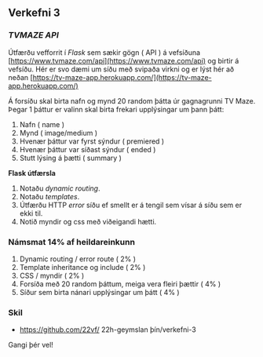 ## Verkefni 3 

### _TVMAZE API_

Útfærðu vefforrit í _Flask_ sem sækir gögn ( API ) á vefsíðuna [https://www.tvmaze.com/api](https://www.tvmaze.com/api) og birtir á vefsíðu. Hér er svo dæmi um síðu með svipaða virkni og er lýst hér að neðan [https://tv-maze-app.herokuapp.com/](https://tv-maze-app.herokuapp.com/)

Á forsíðu skal birta nafn og mynd 20 random þátta úr gagnagrunni TV Maze. Þegar 1 þáttur er valinn skal birta frekari upplýsingar um þann þátt:

1. Nafn ( name )
2. Mynd ( image/medium )
3. Hvenær þáttur var fyrst sýndur ( premiered )
4. Hvenær þáttur var síðast sýndur ( ended )
5. Stutt lýsing á þætti ( summary )

**Flask útfærsla**

1. Notaðu _dynamic routing_.
2. Notaðu _templates_.
3. Útfærðu HTTP _error_ síðu ef smellt er á tengil sem vísar á síðu sem er ekki til.
4. Notið myndir og css með viðeigandi hætti.

### Námsmat 14% af heildareinkunn

1. Dynamic routing / error route ( 2% )
2. Template inheritance og include ( 2% )
3. CSS / myndir ( 2% )
4. Forsíða með 20 random þáttum, meiga vera fleiri þættir ( 4% )
5. Síður sem birta nánari upplýsingar um þátt ( 4% )


### Skil

*  https://github.com/22vf/ 22h-geymslan þín/verkefni-3 

Gangi þér vel! 
